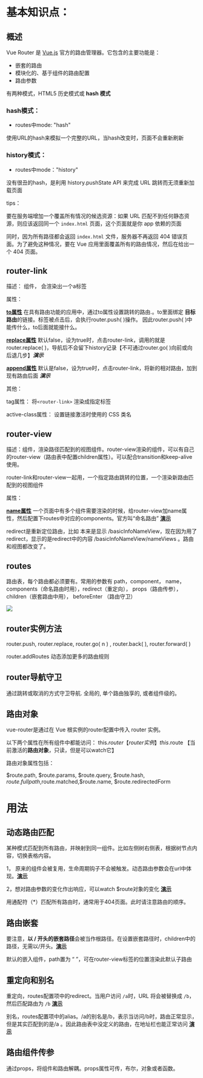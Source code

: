 

# 基本知识点：

## 概述

Vue Router 是 [Vue.js](http://cn.vuejs.org/) 官方的路由管理器。它包含的主要功能是：

+ 嵌套的路由
+ 模块化的、基于组件的路由配置
+ 路由参数

有两种模式，HTML5 历史模式或 **hash 模式**

### hash模式：

+ routes中mode: "hash"

使用URL的hash来模拟一个完整的URL，当hash改变时，页面不会重新刷新

### history模式：

+ routes中mode："history"

没有很丑的hash，是利用 history.pushState API 来完成 URL 跳转而无须重新加载页面

tips：

要在服务端增加一个覆盖所有情况的候选资源：如果 URL 匹配不到任何静态资源，则应该返回同一个 `index.html` 页面，这个页面就是你 app 依赖的页面

同时，因为所有路径都会返回 `index.html` 文件，服务器不再返回 404 错误页面。为了避免这种情况，要在 Vue 应用里面覆盖所有的路由情况，然后在给出一个 404 页面。



## router-link

描述： 组件， 会渲染出一个a标签

属性：

**<u>to属性</u>**  在具有路由功能的应用中，通过to属性设置跳转的路由.。to里面绑定 **目标路由**的链接。标签被点击后，会执行router.push( )操作。 因此router.push(  )中能传什么，to后面就能接什么。

**<u>replace属性</u>**  默认false，设为true时，点击router-link，调用的就是router.replace( )，导航后不会留下history记录【不可通过router.go( )向前或向后退几步】***演示***

**<u>append属性</u>**  默认是false，设为true时，点击router-link，将新的相对路由，加到现有路由后面  ***演示***

其他：

tag属性： 将`<router-link>` 渲染成指定标签

active-class属性： 设置链接激活时使用的 CSS 类名



## router-view

描述：组件，渲染路径匹配到的视图组件。router-view渲染的组件，可以有自己的router-view（路由表中配置children属性）。可以配合transition和keep-alive使用。

router-link和router-view一起用，一个指定路由跳转的位置，一个渲染新路由匹配到的视图组件

属性：

**<u>name属性</u>** 一个页面中有多个组件需要渲染的时候，给router-view加name属性，然后配置下routes中对应的components。官方叫“命名路由” **<u>演示</u>**  

redirect是重新定位路由，比如 本来是显示 /basicInfoNameView，现在因为用了redirect，显示的是redirect中的内容 /basicInfoNameView/nameViews 。路由和视图都改变了。

## routes

路由表，每个路由都必须要有。常用的参数有 path，component， name， components（命名路由时用），redirect（重定向）， props（路由传参）， children（嵌套路由中用）， beforeEnter （路由守卫）

![](D:\md文件\routes数组中能存的参数.png)

## router实例方法

router.push, router.replace, router.go( n ) , router.back( ), router.forward( )

router.addRoutes 动态添加更多的路由规则

## router导航守卫

通过跳转或取消的方式守卫导航. 全局的, 单个路由独享的, 或者组件级的。



## 路由对象

vue-router是通过在 Vue 根实例的router配置中传入 router 实例。

以下两个属性在所有组件中都能访问： this.$router  【router 实例】  this.$route  【当前激活的**路由对象**，只读，但是可以watch它】

路由对象属性包括：

 $route.path, $route.params, $route.query, $route.hash, $route.fullpath,$route.matched,$route.name, $route.redirectedForm

# 用法

## 动态路由匹配

某种模式匹配到所有路由，并映射到同一组件。比如左侧树右侧表，根据树节点内容，切换表格内容。

1， 原来的组件会被复用，生命周期钩子不会被触发。动态路由参数会在url中体现。**<u>演示</u>**

2，想对路由参数的变化作出响应，可以watch $route对象的变化  **<u>演示</u>**

用通配符（*）匹配所有路由时，通常用于404页面。此时请注意路由的顺序。

## 路由嵌套

要注意，**以 / 开头的嵌套路径**会被当作根路径。在设置嵌套路径时，children中的路径，无需以/开头。**<u>演示</u>**

默认的嵌入组件，path置为 “ ”，可在router-view标签的位置渲染此默认子路由

## 重定向和别名

重定向，routes配置项中的redirect。当用户访问 `/a`时，URL 将会被替换成 `/b`，然后匹配路由为 `/b` **<u>演示</u>**

别名，routes配置项中的alias。/a的别名是/b，表示当访问/b时，路由正常显示，但是其实匹配到的是/a  。因此路由表中没定义的路由，在地址栏也能正常访问 **<u>演示</u>**

## 路由组件传参

通过props，将组件和路由解耦。props属性可传，布尔，对象或者函数。



































